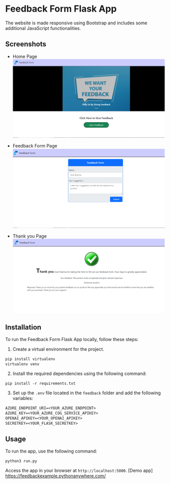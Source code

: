 # Feedback Form Flask App

The website is made responsive using Bootstrap and includes some additional JavaScript functionalities.

## Screenshots 
- Home Page
![HomePage](/screenshot1.png)

- Feedback Form Page
![Feedback](/screenshot2.png)

- Thank you Page
![Feedback](/screenshot3.png)

## Installation

To run the Feedback Form Flask App locally, follow these steps:

1. Create a virtual environment for the project.

```
pip install virtualenv
virtualenv venv
```

2. Install the required dependencies using the following command:
```
pip install -r requirements.txt
```

3. Set up the `.env` file located in the `feedback` folder and add the following variables:

```
AZURE_ENDPOINT_URI=<YOUR_AZURE_ENDPOINT>
AZURE_KEY=<YOUR_AZURE_COG_SERVICE_APIKEY>
OPENAI_APIKEY=<YOUR_OPENAI_APIKEY>
SECRETKEY=<YOUR_FLASK_SECRETKEY>
```

## Usage

To run the app, use the following command:

```
python3 run.py
```

Access the app in your browser at `http://localhost:5000`.
[Demo app] https://feedbackexample.pythonanywhere.com/
